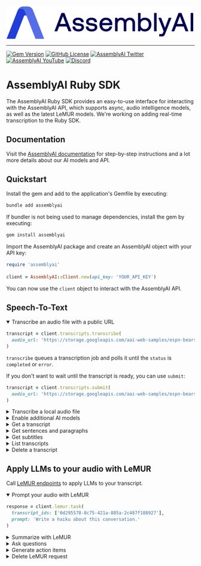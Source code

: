 <img src="https://github.com/AssemblyAI/assemblyai-node-sdk/blob/main/assemblyai.png?raw=true" width="500"/>

---

[![Gem Version](https://img.shields.io/gem/v/assemblyai)](https://rubygems.org/gems/assemblyai)
[![GitHub License](https://img.shields.io/github/license/AssemblyAI/assemblyai-ruby-sdk)](https://github.com/AssemblyAI/assemblyai-ruby-sdk/blob/main/LICENSE)
[![AssemblyAI Twitter](https://img.shields.io/twitter/follow/AssemblyAI?label=%40AssemblyAI&style=social)](https://twitter.com/AssemblyAI)
[![AssemblyAI YouTube](https://img.shields.io/youtube/channel/subscribers/UCtatfZMf-8EkIwASXM4ts0A)](https://www.youtube.com/@AssemblyAI)
[![Discord](https://img.shields.io/discord/875120158014853141?logo=discord&label=Discord&link=https%3A%2F%2Fdiscord.com%2Fchannels%2F875120158014853141&style=social)
](https://assemblyai.com/discord)

# AssemblyAI Ruby SDK

The AssemblyAI Ruby SDK provides an easy-to-use interface for interacting with the AssemblyAI API, which supports async,
audio intelligence models, as well as the latest LeMUR models.
We're working on adding real-time transcription to the Ruby SDK.

## Documentation

Visit the [AssemblyAI documentation](https://www.assemblyai.com/docs) for step-by-step instructions and a lot more details about our AI models and API.

## Quickstart

Install the gem and add to the application's Gemfile by executing:

```bash
bundle add assemblyai
```

If bundler is not being used to manage dependencies, install the gem by executing:

```bash
gem install assemblyai
```

Import the AssemblyAI package and create an AssemblyAI object with your API key:

```ruby
require 'assemblyai'

client = AssemblyAI::Client.new(api_key: 'YOUR_API_KEY')
```

You can now use the `client` object to interact with the AssemblyAI API.

## Speech-To-Text
<details open>
  <summary>Transcribe an audio file with a public URL</summary>

```ruby
transcript = client.transcripts.transcribe(
  audio_url: 'https://storage.googleapis.com/aai-web-samples/espn-bears.m4a',
)
```

`transcribe` queues a transcription job and polls it until the `status` is `completed` or `error`.

If you don't want to wait until the transcript is ready, you can use `submit`:

```ruby
transcript = client.transcripts.submit(
  audio_url: 'https://storage.googleapis.com/aai-web-samples/espn-bears.m4a'
)
```

</details>
<details>
  <summary>Transcribe a local audio file</summary>

```ruby
data = File.open('/path/to/your/file').read
encoded = Base64.encode64(data)
uploaded_file = client.files.upload(request: encoded)

transcript = client.transcripts.transcribe(audio_url: uploaded_file.upload_url)
puts transcript.text
```

`transcribe` queues a transcription job and polls it until the `status` is `completed` or `error`.

If you don't want to wait until the transcript is ready, you can use `submit`:

```ruby
transcript = client.transcripts.submit(audio_url: uploaded_file.upload_url)
```

</details>

<details>
  <summary>Enable additional AI models</summary>

You can extract even more insights from the audio by enabling any of
our [AI models](https://www.assemblyai.com/docs/audio-intelligence) using _transcription options_.
For example, here's how to
enable [Speaker diarization](https://www.assemblyai.com/docs/speech-to-text/speaker-diarization) model to detect who
said what.

```ruby
transcript = client.transcripts.transcribe(
  audio_url: audio_url,
  speaker_labels: true
)

transcript.utterances.each do |utterance|
  printf('Speaker %<speaker>s: %<text>s', speaker: utterance.speaker, text: utterance.text)
end
```

</details>

<details>
  <summary>Get a transcript</summary>

This will return the transcript object in its current state. If the transcript is still processing, the `status` field
will be `queued` or `processing`. Once the transcript is complete, the `status` field will be `completed`.

```ruby
transcript = client.transcripts.get(transcript_id: transcript.id)
```

</details>

<details>
  <summary>Get sentences and paragraphs</summary>

```ruby
sentences = client.transcripts.get_sentences(transcript_id: transcript.id)
p sentences

paragraphs = client.transcripts.get_paragraphs(transcript_id: transcript.id)
p paragraphs
```

</details>

<details>
  <summary>Get subtitles</summary>

```ruby
srt = client.transcripts.get_subtitles(
  transcript_id: transcript.id,
  subtitle_format: AssemblyAI::Transcripts::SubtitleFormat::SRT
)
srt = client.transcripts.get_subtitles(
  transcript_id: transcript.id,
  subtitle_format: AssemblyAI::Transcripts::SubtitleFormat::SRT,
  chars_per_caption: 32
)

vtt = client.transcripts.get_subtitles(
  transcript_id: transcript.id,
  subtitle_format: AssemblyAI::Transcripts::SubtitleFormat::VTT
)
vtt = client.transcripts.get_subtitles(
  transcript_id: transcript.id,
  subtitle_format: AssemblyAI::Transcripts::SubtitleFormat::VTT,
  chars_per_caption: 32
)
```

</details>

<details>
<summary>List transcripts</summary>
This will return a page of transcripts you created.

```ruby
page = client.transcripts.list
```

You can pass parameters to `.list` to filter the transcripts.
To paginate over all pages, use the `.list_by_url` method.

```ruby
loop do
  page = client.transcripts.list_by_url(url: page.page_details.next_url)
  break if page.page_details.next_url.nil?
end
```

</details>

<details>
<summary>Delete a transcript</summary>

```ruby
response = client.transcripts.delete(transcript_id: transcript.id)
```

</details>

## Apply LLMs to your audio with LeMUR

Call [LeMUR endpoints](https://www.assemblyai.com/docs/api-reference/lemur) to apply LLMs to your transcript.

<details open>
<summary>Prompt your audio with LeMUR</summary>

```ruby
response = client.lemur.task(
  transcript_ids: ['0d295578-8c75-421a-885a-2c487f188927'],
  prompt: 'Write a haiku about this conversation.'
)
```

</details>

<details>
<summary>Summarize with LeMUR</summary>

```ruby
response = client.lemur.summary(
  transcript_ids: ['0d295578-8c75-421a-885a-2c487f188927'],
  answer_format: 'one sentence',
  context: {
    'speakers': ['Alex', 'Bob']
  }
)
```

</details>

<details>
<summary>Ask questions</summary>

```ruby
response = client.lemur.question_answer(
  transcript_ids: ['0d295578-8c75-421a-885a-2c487f188927'],
  questions: [
    {
      question: 'What are they discussing?',
      answer_format: 'text'
    }
  ]
)
```

</details>
<details>
<summary>Generate action items</summary>

```ruby
response = client.lemur.action_items(
  transcript_ids: ['0d295578-8c75-421a-885a-2c487f188927']
)
```

</details>
<details>
<summary>Delete LeMUR request</summary>

```ruby
response = client.lemur.task(...)
deletion_response = client.lemur.purge_request_data(request_id: response.request_id)
```

</details>
